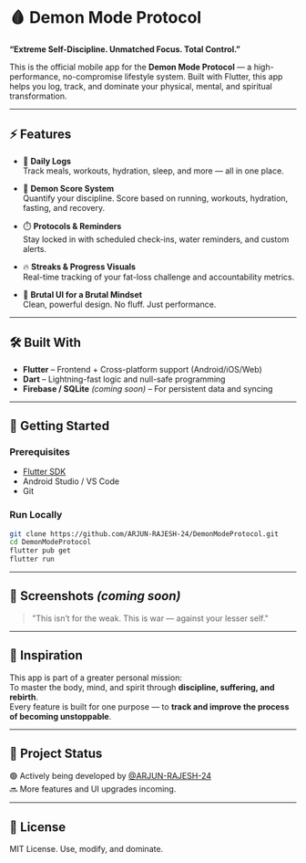 # 🩸 Demon Mode Protocol

**“Extreme Self-Discipline. Unmatched Focus. Total Control.”**

This is the official mobile app for the **Demon Mode Protocol** — a high-performance, no-compromise lifestyle system. Built with Flutter, this app helps you log, track, and dominate your physical, mental, and spiritual transformation.

---

## ⚡ Features

- 📅 **Daily Logs**  
  Track meals, workouts, hydration, sleep, and more — all in one place.

- 🧠 **Demon Score System**  
  Quantify your discipline. Score based on running, workouts, hydration, fasting, and recovery.

- ⏱️ **Protocols & Reminders**  
  Stay locked in with scheduled check-ins, water reminders, and custom alerts.

- 🔥 **Streaks & Progress Visuals**  
  Real-time tracking of your fat-loss challenge and accountability metrics.

- 👹 **Brutal UI for a Brutal Mindset**  
  Clean, powerful design. No fluff. Just performance.

---

## 🛠️ Built With

- **Flutter** – Frontend + Cross-platform support (Android/iOS/Web)
- **Dart** – Lightning-fast logic and null-safe programming
- **Firebase / SQLite** *(coming soon)* – For persistent data and syncing

---

## 🚀 Getting Started

### Prerequisites

- [Flutter SDK](https://docs.flutter.dev/get-started/install)
- Android Studio / VS Code
- Git

### Run Locally

```bash
git clone https://github.com/ARJUN-RAJESH-24/DemonModeProtocol.git
cd DemonModeProtocol
flutter pub get
flutter run
```

---

## 📸 Screenshots *(coming soon)*

> "This isn’t for the weak. This is war — against your lesser self."

---

## 🧠 Inspiration

This app is part of a greater personal mission:  
To master the body, mind, and spirit through **discipline, suffering, and rebirth**.  
Every feature is built for one purpose — to **track and improve the process of becoming unstoppable**.

---

## 📌 Project Status

🟢 Actively being developed by [@ARJUN-RAJESH-24](https://github.com/ARJUN-RAJESH-24)  
🔜 More features and UI upgrades incoming.

---

## 🦾 License

MIT License. Use, modify, and dominate.

```
